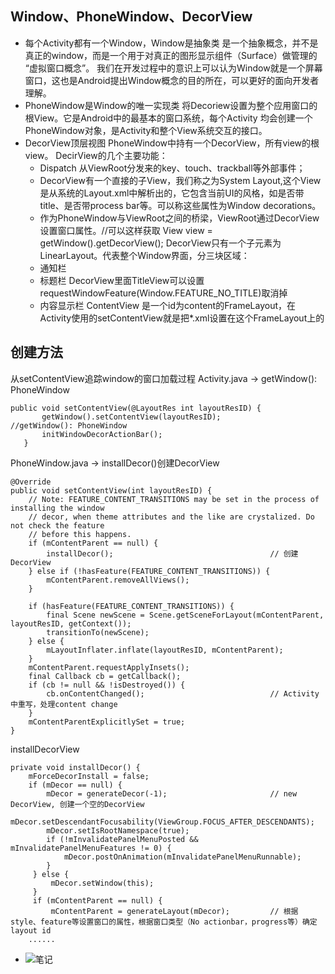  ## Window、PhoneWindow、DecorView
 - 每个Activity都有一个Window，Window是抽象类
     是一个抽象概念，并不是真正的window，而是一个用于对真正的图形显示组件（Surface）做管理的 “虚拟窗口概念”。
     我们在开发过程中的意识上可以认为Window就是一个屏幕窗口，这也是Android提出Window概念的目的所在，可以更好的面向开发者理解。
 - PhoneWindow是Window的唯一实现类
     将Decoriew设置为整个应用窗口的根View。它是Android中的最基本的窗口系统，每个Activity 均会创建一个PhoneWindow对象，是Activity和整个View系统交互的接口。
 - DecorView顶层视图
     PhoneWindow中持有一个DecorView，所有view的根view。
     DecirView的几个主要功能：
     - Dispatch 从ViewRoot分发来的key、touch、trackball等外部事件；
     - DecorView有一个直接的子View，我们称之为System Layout,这个View是从系统的Layout.xml中解析出的，它包含当前UI的风格，如是否带title、是否带process bar等。可以称这些属性为Window decorations。
     - 作为PhoneWindow与ViewRoot之间的桥梁，ViewRoot通过DecorView设置窗口属性。//可以这样获取 View view = getWindow().getDecorView();
     DecorView只有一个子元素为LinearLayout。代表整个Window界面，分三块区域：
     - 通知栏
     - 标题栏
       DecorView里面TitleView可以设置requestWindowFeature(Window.FEATURE_NO_TITLE)取消掉
     - 内容显示栏 ContentView
       是一个id为content的FrameLayout，在Activity使用的setContentView就是把*.xml设置在这个FrameLayout上的
 
 ## 创建方法
 从setContentView追踪window的窗口加载过程
 Activity.java -> getWindow(): PhoneWindow
 ```
 public void setContentView(@LayoutRes int layoutResID) {
        getWindow().setContentView(layoutResID);           //getWindow(): PhoneWindow
        initWindowDecorActionBar();
    }
```
PhoneWindow.java -> installDecor()创建DecorView
```
@Override
public void setContentView(int layoutResID) {
    // Note: FEATURE_CONTENT_TRANSITIONS may be set in the process of installing the window
    // decor, when theme attributes and the like are crystalized. Do not check the feature
    // before this happens.
    if (mContentParent == null) {
        installDecor();                                   // 创建DecorView
    } else if (!hasFeature(FEATURE_CONTENT_TRANSITIONS)) {
        mContentParent.removeAllViews();
    }
 
    if (hasFeature(FEATURE_CONTENT_TRANSITIONS)) {
        final Scene newScene = Scene.getSceneForLayout(mContentParent, layoutResID, getContext());
        transitionTo(newScene);
    } else {
        mLayoutInflater.inflate(layoutResID, mContentParent);    
    }
    mContentParent.requestApplyInsets();
    final Callback cb = getCallback();
    if (cb != null && !isDestroyed()) {
        cb.onContentChanged();                            // Activity中重写，处理content change
    }
    mContentParentExplicitlySet = true;
}
```
installDecorView
```
private void installDecor() {
    mForceDecorInstall = false;
    if (mDecor == null) {
        mDecor = generateDecor(-1);                       // new DecorView, 创建一个空的DecorView
        mDecor.setDescendantFocusability(ViewGroup.FOCUS_AFTER_DESCENDANTS);
        mDecor.setIsRootNamespace(true);
        if (!mInvalidatePanelMenuPosted && mInvalidatePanelMenuFeatures != 0) {
            mDecor.postOnAnimation(mInvalidatePanelMenuRunnable);
        }
     } else {
         mDecor.setWindow(this);
     }
     if (mContentParent == null) {
         mContentParent = generateLayout(mDecor);         // 根据style、feature等设置窗口的属性，根据窗口类型（No actionbar，progress等）确定layout id
    ......
```
 
 - ![笔记](https://github.com/LuNing926/LearnDocument/blob/main/Window/image/window.jpg)
 
